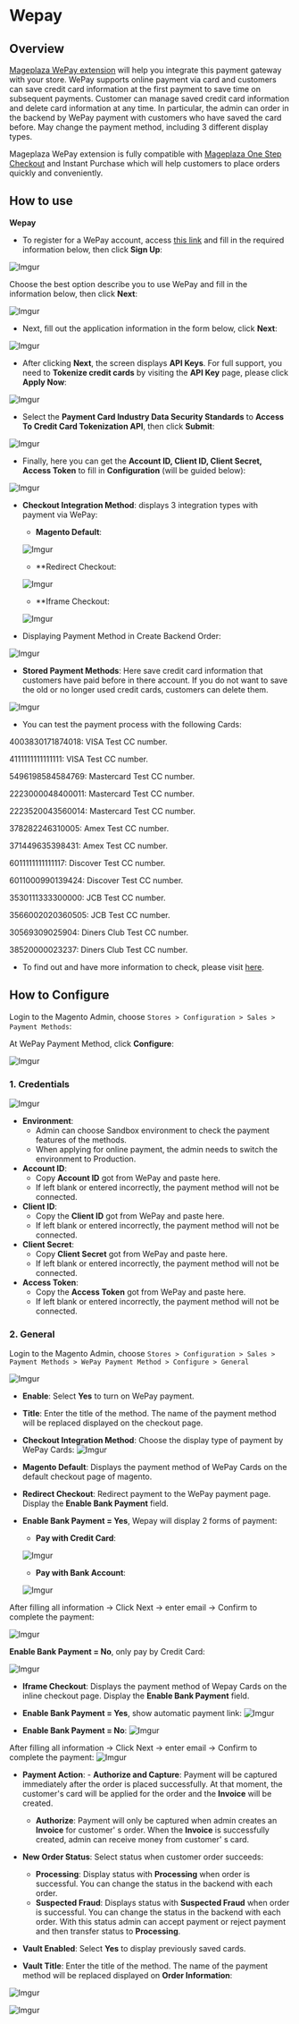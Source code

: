 # Wepay

## Overview

[Mageplaza WePay extension](https://www.mageplaza.com/magento-2-wepay/) will help you integrate this payment gateway with your store. WePay supports online payment via card and customers can save credit card information at the first payment to save time on subsequent payments. Customer can manage saved credit card information and delete card information at any time. In particular, the admin can order in the backend by WePay payment with customers who have saved the card before. May change the payment method, including 3 different display types.

Mageplaza WePay extension is fully compatible with [Mageplaza One Step Checkout](https://www.mageplaza.com/magento-2-one-step-checkout-extension/) and Instant Purchase which will help customers to place orders quickly and conveniently.

## How to use

**Wepay**

- To register for a WePay account, access [this link](https://stage.wepay.com/register) and fill in the required information below, then click **Sign Up**:

![Imgur](https://i.imgur.com/ul4qLKX.png)

Choose the best option describe you to use WePay and fill in the information below, then click **Next**:

![Imgur](https://i.imgur.com/mbvyz92.png)

- Next, fill out the application information in the form below, click **Next**:

![Imgur](https://i.imgur.com/sflfAtG.png)

- After clicking **Next**, the screen displays **API Keys**. For full support, you need to **Tokenize credit cards** by visiting the **API Key** page, please click **Apply Now**:

![Imgur](https://i.imgur.com/rrEIinL.png)

- Select the **Payment Card Industry Data Security Standards** to **Access To Credit Card Tokenization API**, then click **Submit**:

![Imgur](https://i.imgur.com/CWI1GMD.png)

- Finally, here you can get the **Account ID, Client ID, Client Secret, Access Token** to fill in **Configuration** (will be guided below):

![Imgur](https://i.imgur.com/xcZyINi.png)

- **Checkout Integration Method**: displays 3 integration types with payment via WePay:
  - **Magento Default**:
  
  ![Imgur](https://i.imgur.com/4N7HY4h.png)
  - **Redirect Checkout:
  
  ![Imgur](https://i.imgur.com/Zxc3Auy.png)
  - **Iframe Checkout:
  
  ![Imgur](https://i.imgur.com/a1XnFfD.png)

- Displaying Payment Method in Create Backend Order:

![Imgur](https://i.imgur.com/jbrBgWO.png)

- **Stored Payment Methods**: Here save credit card information that customers have paid before in there account. If you do not want to save the old or no longer used credit cards, customers can delete them.

![Imgur](https://i.imgur.com/uTJieBY.png)

- You can test the payment process with the following Cards:

4003830171874018: VISA Test CC number.

4111111111111111: VISA Test CC number.

5496198584584769: Mastercard Test CC number.

2223000048400011: Mastercard Test CC number.

2223520043560014: Mastercard Test CC number.

378282246310005: Amex Test CC number.

371449635398431: Amex Test CC number.

6011111111111117: Discover Test CC number.

6011000990139424: Discover Test CC number.

3530111333300000: JCB Test CC number.

3566002020360505: JCB Test CC number.

30569309025904: Diners Club Test CC number.

38520000023237: Diners Club Test CC number.

- To find out and have more information to check, please visit [here](https://developer.wepay.com/docs/articles/testing).


## How to Configure

Login to the Magento Admin, choose `Stores > Configuration > Sales > Payment Methods`:

At WePay Payment Method, click **Configure**:

![Imgur](https://i.imgur.com/60faVv2.png)

### 1. Credentials

![Imgur](https://i.imgur.com/wnCnNXs.png)

- **Environment**:
  - Admin can choose Sandbox environment to check the payment features of the methods.
  - When applying for online payment, the admin needs to switch the environment to Production.
- **Account ID**:
  - Copy **Account ID** got from WePay and paste here.
  - If left blank or entered incorrectly, the payment method will not be connected.
- **Client ID**:
  - Copy the **Client ID** got from WePay and paste here.
  - If left blank or entered incorrectly, the payment method will not be connected.
- **Client Secret**:
  - Copy **Client Secret** got from WePay and paste here.
  - If left blank or entered incorrectly, the payment method will not be connected.
- **Access Token**:
  - Copy the **Access Token** got from WePay and paste here.
  - If left blank or entered incorrectly, the payment method will not be connected.

### 2. General

Login to the Magento Admin, choose `Stores > Configuration > Sales > Payment Methods > WePay Payment Method > Configure > General`

![Imgur](https://i.imgur.com/btDkbTl.png)

- **Enable**: Select **Yes** to turn on WePay payment.
- **Title**: Enter the title of the method. The name of the payment method will be replaced displayed on the checkout page.
- **Checkout Integration Method**: Choose the display type of payment by WePay Cards:
![Imgur](https://i.imgur.com/UKthTk9.png)
- **Magento Default**: Displays the payment method of WePay Cards on the default checkout page of magento.
- **Redirect Checkout**: Redirect payment to the WePay payment page. Display the **Enable Bank Payment** field.
- **Enable Bank Payment = Yes**, Wepay will display 2 forms of payment:
  - **Pay with Credit Card**:
  
  ![Imgur](https://i.imgur.com/WuGvij0.png)
  - **Pay with Bank Account**:
  
  ![Imgur](https://i.imgur.com/e6SkNop.png)
  
After filling all information -> Click Next -> enter email -> Confirm to complete the payment:

![Imgur](https://i.imgur.com/ctkhTlx.png)

**Enable Bank Payment = No**, only pay by Credit Card:

![Imgur](https://i.imgur.com/bDLiEPn.png)

- **Iframe Checkout**: Displays the payment method of Wepay Cards on the inline checkout page. Display the **Enable Bank Payment** field.

- **Enable Bank Payment = Yes**, show automatic payment link:
![Imgur](https://i.imgur.com/0bUM7FC.png)
- **Enable Bank Payment = No**:
![Imgur](https://i.imgur.com/1XUXxfq.png)

After filling all information -> Click Next -> enter email -> Confirm to complete the payment:
![Imgur](https://i.imgur.com/sbXzBav.png)
- **Payment Action**:
  - **Authorize and Capture**: Payment will be captured immediately after the order is placed successfully. At that moment, the customer's card will be applied for the order and the **Invoice** will be created.
  
  - **Authorize**: Payment will only be captured when admin creates an **Invoice** for customer' s order. When the **Invoice** is successfully created, admin can receive money from customer' s card.
  
- **New Order Status**: Select status when customer order succeeds:
  - **Processing**: Display status with **Processing** when order is successful. You can change the status in the backend with each order.
  - **Suspected Fraud**: Displays status with **Suspected Fraud** when order is successful. You can change the status in the backend with each order. With this status admin can accept payment or reject payment and then transfer status to **Processing**.
  
- **Vault Enabled**: Select **Yes** to display previously saved cards.

- **Vault Title**: Enter the title of the method. The name of the payment method will be replaced displayed on **Order Information**:

![Imgur](https://i.imgur.com/1AJIa3V.png)


![Imgur](https://i.imgur.com/GhLfmAt.png)
